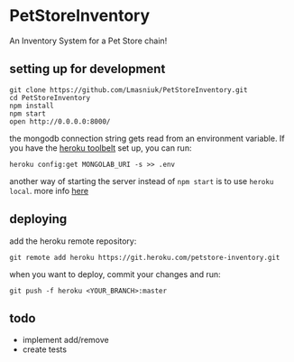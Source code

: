 # PetStoreInventory
An Inventory System for a Pet Store chain!

## setting up for development
```
git clone https://github.com/Lmasniuk/PetStoreInventory.git
cd PetStoreInventory
npm install
npm start
open http://0.0.0.0:8000/
```

the mongodb connection string gets read from an environment variable. If you have the [heroku toolbelt](https://toolbelt.heroku.com/) set up, you can run:
```
heroku config:get MONGOLAB_URI -s >> .env
```

another way of starting the server instead of `npm start` is to use `heroku local`. more info [here](https://devcenter.heroku.com/articles/heroku-local)

## deploying
add the heroku remote repository:
```
git remote add heroku https://git.heroku.com/petstore-inventory.git
```

when you want to deploy, commit your changes and run:
```
git push -f heroku <YOUR_BRANCH>:master
```

## todo
* implement add/remove
* create tests
